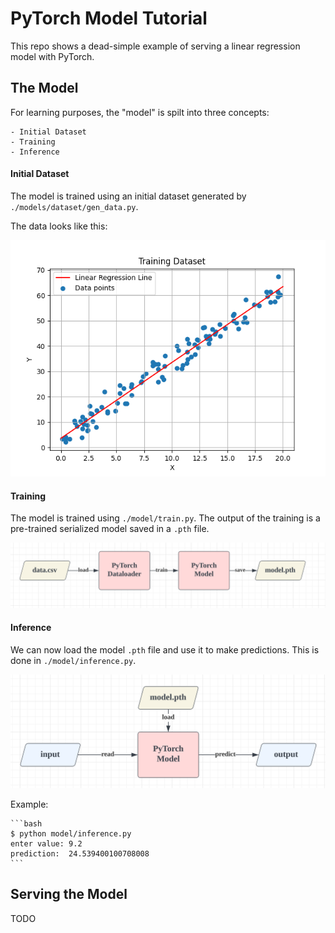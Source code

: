 # PyTorch Model Tutorial

This repo shows a dead-simple example of serving a linear regression model with PyTorch.

## The Model

For learning purposes, the "model" is spilt into three concepts:

    - Initial Dataset
    - Training
    - Inference

#### Initial Dataset

The model is trained using an initial dataset generated by `./models/dataset/gen_data.py`.

The data looks like this:

![Dataset](./model/dataset/data.png)

#### Training

The model is trained using `./model/train.py`. The output of the training is a pre-trained serialized model saved in a `.pth` file.

![Training](./docs/train.png)

#### Inference

We can now load the model `.pth` file and use it to make predictions. This is done in `./model/inference.py`.

![Inference](./docs/inference.png)

Example:

    ```bash
    $ python model/inference.py
    enter value: 9.2
    prediction:  24.539400100708008
    ```

## Serving the Model

TODO